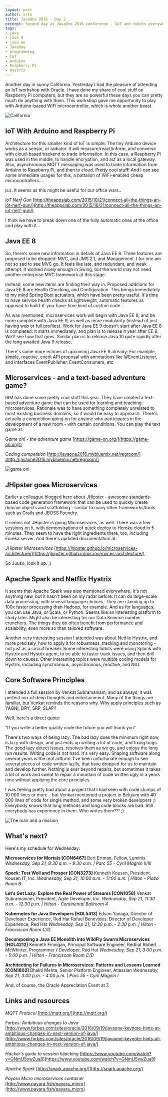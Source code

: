 ```yaml
---
layout: post
author: arto
title: JavaOne 2016 - Day 2
excerpt: Second day at JavaOne 2016 conference - IoT and robots everywhere, also how to write maintainable and fault tolerant code
tags:
- java
- java 9
- java ee
- JavaOne
- programming
- IoT
- Arduino
- Raspberry Pi
- Hystrix
---
```


Another day in sunny California. Yesterday I had the pleasure of attending an IoT workshop with Oracle. I have done my share of cool stuff on Raspberry Pi computers, but they are so powerful these days you can pretty much do anything with them. This workshop gave me opportunity to play with Arduino-based WiFi microcontroller, which is whole another beast.

![California](/img/javaone2016/2016-09-21-01.jpg)

## IoT With Arduino and Raspberry Pi

Architecture for this smaller kind of IoT is simple: The tiny Arduino device works as a sensor, or radiator. It will measure/react/inform, and converse with cloud-based backend to trade information. In this case, a Raspberry Pi was used in the middle, to handle encryption, and act as a local gateway. Also, asynchronous MQTT messaging was used to trade information from Arduino to Raspberry Pi, and then to cloud. Pretty cool stuff! And I can see some immediate usages for this, a battalion of WiFi-enabled cheap microcontrollers....

p.s. It seems as this might be useful for our office wars..

*IoT Nerf Gun*
[http://theappslab.com/2015/10/21/connect-all-the-things-an-iot-nerf-gun/](http://theappslab.com/2015/10/21/connect-all-the-things-an-iot-nerf-gun/)

I think we have to break down one of the fully automatic ones at the office and play with it...

## Java EE 8

So, there's some new information in details of Java EE 8. Three features are proposed to be dropped: MVC, and JMS 2.1, and Management. I for one am not so sad to see MVC go. It feels like late, and redundant, and weak attempt. It worked nicely enough in Swing, but the world may not need another enterprise MVC framework at this stage.

Instead, some new items are finding their way in. Proposed additions for Java EE 8 are Health Checking, and Configuration. This brings immediately to my mind Spring Boot actuators, which have been pretty useful. It's time to have service health checks as lightweight, automatic features as opposed to build-if-you-have-time kind of custom code.

As was mentioned, microservices work will begin with Java EE 8, and be more complete with Java EE 9, as well as more modularity (instead of just having web or full profiles). Work for Java EE 9 doesn't start after Java EE 8 is completed: It starts immediately, and plan is to release it year after EE 8. We'll see how that goes. Similar plan is to release Java 10 quite rapidly after the long awaited Java 9 release.

There's some more echoes of upcoming Java EE 9 already: For example, simple, reactive, event API proposal with annotations like @EventListener, and interfaces EventPublisher, EventConsumers, etc

## Microservices - and a text-based adventure game?

IBM has done some pretty cool stuff this year. They have created a text-based adventure game that can be used for learning and teaching microservices. Rationale was to have something completely unrelated to most existing business domains, so it would be easy to approach. There's actually a competition going on for anyone who participates in the development of a new room - with certain conditions. You can play the text game at:

*Game on! - the adventure game*
[https://game-on.org/](https://game-on.org/)

*Coding competition*
[http://javaone2016.mybluemix.net/regroom/](http://javaone2016.mybluemix.net/regroom/)

![game on!](/img/javaone2016/2016-09-21-02.png)

## JHipster goes Microservices

Earlier a colleague [blogged here about JHipster](http://dev.solita.fi/2015/03/09/java-and-hipster.html) - awesome standards-based code generation framework that can be used to quickly create domain objects and scaffolding - similar to many other frameworks/tools such as Grails and JBOSS Foundry.

It seems not JHipster is going Microservices, as well. There was a few sessions on it, with demonstrations of quick deploy to Heroku cloud in 5 minutes. They seem to have the right ingredients there, too, including Eureka server. And there's updated documentation at:

*JHipster Microservices*
[https://jhipster.github.io/microservices-architecture/](https://jhipster.github.io/microservices-architecture/)

So Juuso, look it up. ;)

## Apache Spark and Netflix Hystrix

It seems that Apache Spark was also mentioned everywhere. It's not anything new, but it hasn't been on my radar before. It can do large-scale data processing, with several language choices. They are claiming up to 100x faster processing than Hadoop, for example. And as for languages, you can use Java, or Scala, or Python. Seems like an interesting platform to study later. Might also be interesting for our Data Science number crunchers. The things they do often benefit from performance and scalability, even more so than tailored software.

Another very interesting session I attended was about Netflix Hystrix, and more precisely, how to apply it for robustness, tracking and monotoring  - not just as a circuit breaker. Some interesting tidbits were using Splunk with Hystrix and Hystrix agent, to be able to faster track issues, and then drill down to causes. Other interesting topics were multiple coding models for Hystrix, including synchronous, asynchronous, reactive, and NIO.

## Core Software Principles

I attended a full session by Venkat Subramaniam, and as always, it was perfect mix of deep thoughts and entertainment. Many of the things are familiar, but Venkat reminds the reasons why. Why apply principles such as YAGNI, DRY, SRP, SLAP?

Well, here's a direct quote:

"If you write a better quality code the future you will thank you"

There's two ways of being lazy: The bad lazy does the minimum right now, is lazy with design, and just ends up writing a lot of code, and fixing bugs. The good lazy detect issues, resolves them as we go, and enjoys the long run results. Writing code is not hard. It's very easy. Shaping software along several years is the real artform. I've been unfortunate enough to see several pieces of code written lazily, that have dropped for us to maintain and develop further. Nothing is ever beyond repairs, but sometimes it takes a lot of work and sweat to repair a mountain of code written ugly in a years time without applying the core principles.

I was feeling pretty bad about a project that I had seen with code clumps of 10 000 lines or more - but Venkat mentioned a project in Belgium with 40 000 lines of code for single method, and some very broken developers ;) Everybody knows that long methods and long code blocks are bad. Still everybody has experience in them. Who writes them??! ;)

![The man and a mission](/img/javaone2016/2016-09-21-03.jpg)

## What's next?

Here's my schedule for Wednesday:

**Microservices for Mortals [CON6467]**
Bert Ertman, Fellow, Luminis
*Wednesday, Sep 21, 8:30 a.m. - 9:30 a.m. | Parc 55 - Cyril Magnin II/III*

**Spock: Test Well and Prosper [CON3273]**
Kenneth Kousen, President, Kousen IT, Inc.
*Wednesday, Sep 21, 10:00 a.m. - 11:00 a.m. | Hilton - Plaza Room B*

**Let’s Get Lazy: Explore the Real Power of Streams [CON1058]**
Venkat Subramaniam, President, Agile Developer, Inc.
*Wednesday, Sep 21, 11:30 a.m. - 12:30 p.m. | Hilton - Continental Ballroom 4*

**Kubernetes for Java Developers [HOL5413]**
Edson Yanaga, Director of Developer Experience, Red Hat
Rafael Benevides, Director of Developer Experience, Red Hat
*Wednesday, Sep 21, 12:30 p.m. - 2:30 p.m. | Hilton - Franciscan Room C/D*

**Decomposing a Java EE Monolith into WildFly Swarm Microservices [HOL4212]**
Kenneth Finnigan, Principal Software Engineer, Redhat
Robert McWhirter, Programmer / Developer, Red Hat
*Wednesday, Sep 21, 3:00 p.m. - 5:00 p.m. | Hilton - Franciscan Room C/D*

**Architecting for Failures in Microservices: Patterns and Lessons Learned [CON1802]**
Bhakti Mehta, Senior Platform Engineer, Atlassian
*Wednesday, Sep 21, 3:00 p.m. - 4:00 p.m. | Parc 55 - Cyril Magnin I*

And, of course, the Oracle Appreciation Event at 7.

## Links and resources

*MQTT Protocol*
[http://mqtt.org/](http://mqtt.org/)

*Forbes: Ambitious changes to Java*
[http://www.forbes.com/sites/oracle/2016/09/19/javaone-keynote-hints-at-ambitious-changes-in-next-version-of-java/](http://www.forbes.com/sites/oracle/2016/09/19/javaone-keynote-hints-at-ambitious-changes-in-next-version-of-java/)

*Hacker's guide to session hijacking*
[https://www.youtube.com/watch?v=GNmU5vwZua8](https://www.youtube.com/watch?v=GNmU5vwZua8)

*Apache Spark*
[http://spark.apache.org/](http://spark.apache.org/)

*Payara Micro microservices container*
[http://www.payara.fish/payara_micro](http://www.payara.fish/payara_micro)
